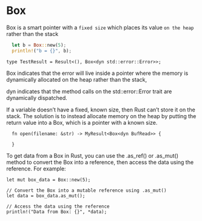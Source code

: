 # Box

Box is a smart pointer with a `fixed size` which places its value `on the heap` rather than the stack

```rs
  let b = Box::new(5);
  println!("b = {}", b);
```

```
type TestResult = Result<(), Box<dyn std::error::Error>>;
```

Box indicates that the error will live inside a pointer where the memory is dynamically
allocated on the heap rather than the stack,

dyn indicates that the method calls on the std::error::Error trait are dynamically dispatched.

If a variable doesn’t have a fixed, known size, then Rust can’t store it
on the stack. The solution is to instead allocate memory on
the heap by putting the return value into a Box, which is a pointer with a known size.

```
  fn open(filename: &str) -> MyResult<Box<dyn BufRead>> {

  }
```

To get data from a Box in Rust, you can use the .as_ref() or .as_mut() method to convert the Box into a reference, then access the data using the reference. For example:

```
let mut box_data = Box::new(5);

// Convert the Box into a mutable reference using .as_mut()
let data = box_data.as_mut();

// Access the data using the reference
println!("Data from Box: {}", *data);
```

